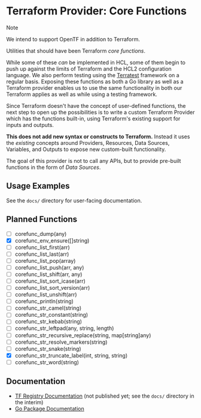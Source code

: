 # Terraform Provider: Core Functions

> [!NOTE]
> We intend to support OpenTF in addition to Terraform.

Utilities that should have been Terraform _core functions_.

While some of these _can_ be implemented in HCL, some of them begin to push up against the limits of Terraform and the HCL2 configuration language. We also perform testing using the [Terratest](https://terratest.gruntwork.io) framework on a regular basis. Exposing these functions as both a Go library as well as a Terraform provider enables us to use the same functionality in both our Terraform applies as well as while using a testing framework.

Since Terraform doesn't have the concept of user-defined functions, the next step to open up the possibilities is to write a custom Terraform Provider which has the functions built-in, using Terraform's existing support for inputs and outputs.

**This does not add new syntax or constructs to Terraform.** Instead it uses the _existing_ concepts around Providers, Resources, Data Sources, Variables, and Outputs to expose new custom-built functionality.

The goal of this provider is not to call any APIs, but to provide pre-built functions in the form of _Data Sources_.

## Usage Examples

See the `docs/` directory for user-facing documentation.

## Planned Functions

* [ ] corefunc_dump(any)
* [X] corefunc_env_ensure([]string)
* [ ] corefunc_list_first(arr)
* [ ] corefunc_list_last(arr)
* [ ] corefunc_list_pop(array)
* [ ] corefunc_list_push(arr, any)
* [ ] corefunc_list_shift(arr, any)
* [ ] corefunc_list_sort_icase(arr)
* [ ] corefunc_list_sort_version(arr)
* [ ] corefunc_list_unshift(arr)
* [ ] corefunc_println(string)
* [ ] corefunc_str_camel(string)
* [ ] corefunc_str_constant(string)
* [ ] corefunc_str_kebab(string)
* [ ] corefunc_str_leftpad(any, string, length)
* [ ] corefunc_str_recursive_replace(string, map[string]any)
* [ ] corefunc_str_resolve_markers(string)
* [ ] corefunc_str_snake(string)
* [X] corefunc_str_truncate_label(int, string, string)
* [ ] corefunc_str_word(string)

## Documentation

* [TF Registry Documentation](https://registry.terraform.io/providers/northwood-labs/corefunc/) (not published yet; see the `docs/` directory in the interim)
* [Go Package Documentation](https://pkg.go.dev/github.com/northwood-labs/terraform-provider-corefunc)
